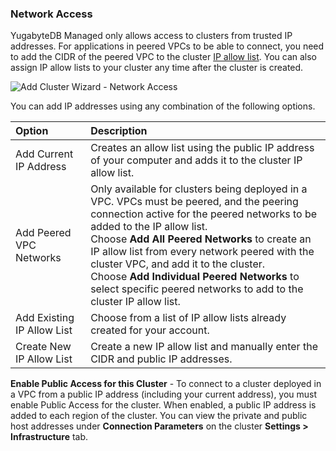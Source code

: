### Network Access

YugabyteDB Managed only allows access to clusters from trusted IP addresses. For applications in peered VPCs to be able to connect, you need to add the CIDR of the peered VPC to the cluster [IP allow list](../../../cloud-secure-clusters/add-connections/). You can also assign IP allow lists to your cluster any time after the cluster is created.

![Add Cluster Wizard - Network Access](/images/yb-cloud/cloud-addcluster-networkaccess.png)

You can add IP addresses using any combination of the following options.

| Option | Description |
| :----- | :---------- |
| Add Current IP Address | Creates an allow list using the public IP address of your computer and adds it to the cluster IP allow list. |
| Add Peered VPC Networks | Only available for clusters being deployed in a VPC. VPCs must be peered, and the peering connection active for the peered networks to be added to the IP allow list.<br>Choose **Add All Peered Networks** to create an IP allow list from every network peered with the cluster VPC, and add it to the cluster.<br>Choose **Add Individual Peered Networks** to select specific peered networks to add to the cluster IP allow list. |
| Add Existing IP Allow List | Choose from a list of IP allow lists already created for your account. |
| Create New IP Allow List | Create a new IP allow list and manually enter the CIDR and public IP addresses. |

**Enable Public Access for this Cluster** - To connect to a cluster deployed in a VPC from a public IP address (including your current address), you must enable Public Access for the cluster. When enabled, a public IP address is added to each region of the cluster. You can view the private and public host addresses under **Connection Parameters** on the cluster **Settings > Infrastructure** tab.
